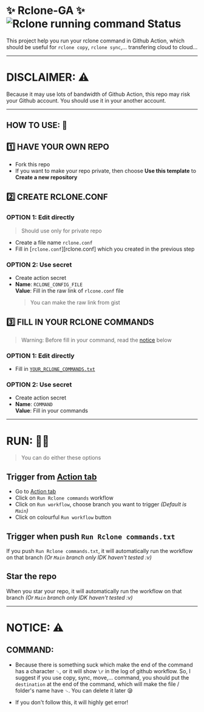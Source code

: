 # ✨ Rclone-GA ✨ ![Rclone running command Status](../../actions/workflows/Run%20your%20rclone%20comands.yml/badge.svg)

This project help you run your rclone command in Github Action, which should be useful for `rclone copy`, `rclone sync`,... transfering cloud to cloud...

---

# DISCLAIMER: ⚠️

Because it may use lots of bandwidth of Github Action, this repo may risk your Github account. You should use it in your another account.

---

## HOW TO USE: 📃

## 1️⃣ HAVE YOUR OWN REPO

- Fork this repo
- If you want to make your repo private, then choose **Use this template** to **Create a new repository**

## 2️⃣ CREATE RCLONE.CONF

### OPTION 1: Edit directly

> Should use only for private repo

- Create a file name `rclone.conf`
- Fill in [`rclone.conf`][rclone.conf] which you created in the previous step

### OPTION 2: Use secret

- Create action secret
- **Name**: `RCLONE_CONFIG_FILE`<br>**Value**: Fill in the raw link of `rlcone.conf` file
  > You can make the raw link from gist

## 3️⃣ FILL IN YOUR RCLONE COMMANDS

> Warning: Before fill in your command, read the [notice](#notice-⚠️) below

### OPTION 1: Edit directly

- Fill in [`YOUR_RCLONE_COMMANDS.txt`](YOUR_RCLONE_COMMANDS.txt)

### OPTION 2: Use secret

- Create action secret
- **Name**: `COMMAND`<br>**Value**: Fill in your commands

---

# RUN: 🏃‍♂️

> You can do either these options

## Trigger from [Action tab](../../actions/workflows)

- Go to [Action tab](../../actions/workflows)
- Click on `Run Rclone commands` workflow
- Click on `Run workflow`, choose branch you want to trigger _(Default is `Main`)_
- Click on colourful `Run workflow` button

## Trigger when push `Run Rclone commands.txt`

If you push `Run Rclone commands.txt`, it will automatically run the workflow on that branch _(Or `Main` branch only IDK haven't tested :v)_

## Star the repo

When you star your repo, it will automatically run the workflow on that branch _(Or `Main` branch only IDK haven't tested :v)_

---

# NOTICE: ⚠️

## COMMAND:

- Because there is something suck which make the end of the command has a character `␍`, or it will show `\r` in the log of github workflow. So, I suggest if you use copy, sync, move,... command, you should put the `destination` at the end of the command, which will make the file / folder's name have `␍`. You can delete it later 😪

- If you don't follow this, it will highly get error!
